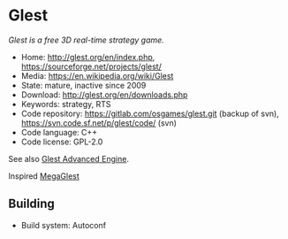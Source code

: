 # Glest

_Glest is a free 3D real-time strategy game._

- Home: http://glest.org/en/index.php, https://sourceforge.net/projects/glest/
- Media: https://en.wikipedia.org/wiki/Glest
- State: mature, inactive since 2009
- Download: http://glest.org/en/downloads.php
- Keywords: strategy, RTS
- Code repository: https://gitlab.com/osgames/glest.git (backup of svn), https://svn.code.sf.net/p/glest/code/ (svn)
- Code language: C++
- Code license: GPL-2.0

See also [Glest Advanced Engine](https://sourceforge.net/projects/glestae/).

Inspired [MegaGlest](megaglest.md)

## Building

- Build system: Autoconf

